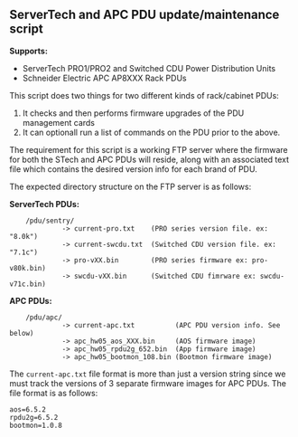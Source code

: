 ## ServerTech and APC PDU update/maintenance script

**Supports:**
* ServerTech PRO1/PRO2 and Switched CDU Power Distribution Units
* Schneider Electric APC AP8XXX Rack PDUs

This script does two things for two different kinds of rack/cabinet PDUs:
1. It checks and then performs firmware upgrades of the PDU management cards
2. It can optionall run a list of commands on the PDU prior to the above.

The requirement for this script is a working FTP server where the firmware
for both the STech and APC PDUs will reside, along with an associated
text file which contains the desired version info for each brand of PDU.

The expected directory structure on the FTP server is as follows:

**ServerTech PDUs:**
```
    /pdu/sentry/
             -> current-pro.txt    (PRO series version file. ex: "8.0k")
             -> current-swcdu.txt  (Switched CDU version file. ex: "7.1c")
             -> pro-vXX.bin        (PRO series firmware ex: pro-v80k.bin)
             -> swcdu-vXX.bin      (Switched CDU fimrware ex: swcdu-v71c.bin)
```

**APC PDUs:**
```
    /pdu/apc/
             -> current-apc.txt          (APC PDU version info. See below)
             -> apc_hw05_aos_XXX.bin     (AOS firmware image)
             -> apc_hw05_rpdu2g_652.bin  (App firmware image)
             -> apc_hw05_bootmon_108.bin (Bootmon firmware image)
```

The `current-apc.txt` file format is more than just a version string since we
must track the versions of 3 separate firmware images for APC PDUs. The file
format is as follows:

```
aos=6.5.2
rpdu2g=6.5.2
bootmon=1.0.8
```
